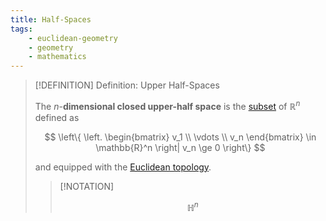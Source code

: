 ```yaml
---
title: Half-Spaces
tags:
    - euclidean-geometry
    - geometry
    - mathematics
---
```


>[!DEFINITION] Definition: Upper Half-Spaces
>
>The  $n$-**dimensional closed upper-half space** is the [subset](../../../Set%20Theory/index.md) of $\mathbb{R}^n$ defined as
>
>$$
>\left\{ \left. \begin{bmatrix} v_1 \\ \vdots \\ v_n \end{bmatrix} \in \mathbb{R}^n \right| v_n \ge 0 \right\}
>$$
>
>and equipped with the [Euclidean topology](../../../Analysis/Real%20Analysis/The%20Topology%20of%20Euclidean%20Space.md).
>
>>[!NOTATION]
>>
>>$$
>>\mathbb{H}^n
>>$$
>>
>
